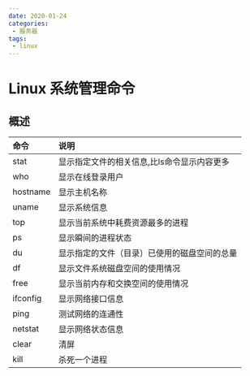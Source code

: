 ```yaml
---
date: 2020-01-24
categories: 
 - 服务器
tags: 
 - linux
---
```

# Linux 系统管理命令

## 概述

| 命令     | 说明                                         |
| :------- | :------------------------------------------- |
| stat     | 显示指定文件的相关信息,比ls命令显示内容更多  |
| who      | 显示在线登录用户                             |
| hostname | 显示主机名称                                 |
| uname    | 显示系统信息                                 |
| top      | 显示当前系统中耗费资源最多的进程             |
| ps       | 显示瞬间的进程状态                           |
| du       | 显示指定的文件（目录）已使用的磁盘空间的总量 |
| df       | 显示文件系统磁盘空间的使用情况               |
| free     | 显示当前内存和交换空间的使用情况             |
| ifconfig | 显示网络接口信息                             |
| ping     | 测试网络的连通性                             |
| netstat  | 显示网络状态信息                             |
| clear    | 清屏                                         |
| kill     | 杀死一个进程                                 |
